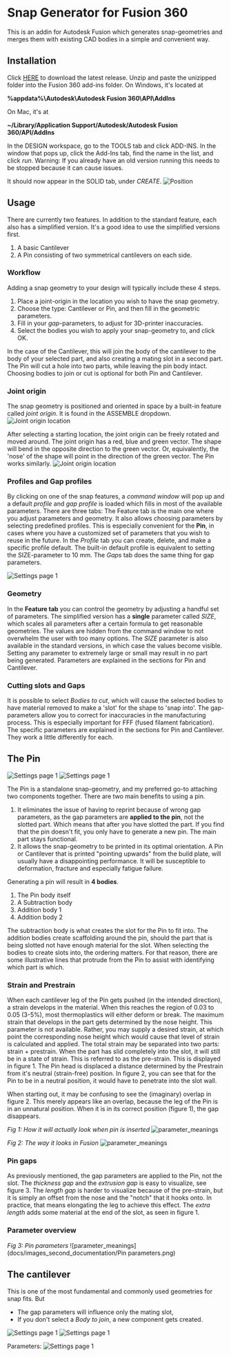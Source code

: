 Snap Generator for Fusion 360
============================

This is an addin for Autodesk Fusion which generates snap-geometries and merges them
with existing CAD bodies in a simple and convenient way.


Installation
----
Click [HERE](https://github.com/AlfMikael/snap-generator/releases/download/0.3.2/snap_generator_v0.3.2.zip)
to download the latest release.
Unzip and paste the unizipped folder into the Fusion 360 add-ins folder. 
On Windows, it's located at

__%appdata%\Autodesk\Autodesk Fusion 360\API\AddIns__

On Mac, it's at

__~/Library/Application Support/Autodesk/Autodesk Fusion 360/API/AddIns__

In the DESIGN workspace, go to the TOOLS tab and click
ADD-INS. In the window that pops up, click the Add-Ins tab, find the name
in the list, and click _run_. Warning: If you already have an old version running
this needs to be stopped because it can cause issues.

It should now appear in the SOLID tab, under _CREATE_.
![Position](docs/images_second_documentation/snap_generator_in_menu.png)

Usage
----
There are currently two features. In addition to the standard feature, each also has a simplified version.
It's a good idea to use the simplified versions first. 

1. A basic Cantilever
2. A Pin consisting of two symmetrical cantilevers on each side.

### Workflow
Adding a snap geometry to your design will typically include these 4 steps.
1. Place a joint-origin in the location you wish to have the snap geometry.
2. Choose the type: Cantilever or Pin, and then fill in the geometric parameters.
3. Fill in your *gap*-parameters, to adjust for 3D-printer inaccuracies.
4. Select the bodies you wish to apply your snap-geometry to, and click OK.

In the case of the Cantilever, this will join the body of the cantilever to the
body of your selected part, and also creating a mating slot in a second part.
The Pin will cut a hole into two parts, while leaving the pin body intact.
Choosing bodies to join or cut is optional for both Pin and Cantilever.

### Joint origin
The snap geometry is positioned and oriented in space by a built-in feature called _joint origin_.
It is found in the ASSEMBLE dropdown.
![Joint origin location](docs/images_original_documentation/joint_origin_position.png)

After selecting a starting location, the joint origin can be freely rotated and
moved around. The joint origin has a red, blue and green vector. The shape
will bend in the opposite direction to the green vector. Or, equivalently, the
'nose' of the shape will point in the direction of the green vector. The Pin works similarly.
![Joint origin location](docs/images_original_documentation/joint_origin_direction_illustration.png)


### Profiles and Gap profiles
By clicking on one of the snap features, a _command window_ will pop up and a 
default _profile_ and _gap profile_ is loaded which fills in most of the available parameters.
There are three tabs: The Feature tab is the main one
where you adjust parameters and geometry. It also allows choosing parameters by selecting
predefined profiles. This is especially convenient for the **Pin**, in cases where you have
a customized set of parameters that you wish to reuse in the future. In the *Profile* tab
you can create, delete, and make a specific profile default.
The built-in default profile is equivalent to setting the SIZE-parameter to 10 mm.
The *Gaps* tab does the same thing for gap parameters.

![Settings page 1](docs/images_second_documentation/cantilever_menu_partial.png)

### Geometry

In the __Feature tab__ you can control the geometry by adjusting a handful set of parameters.
The simplified version has a **single** parameter called *SIZE*, which scales
all parameters after a certain formula to get reasonable geometries. The
values are hidden from the command window to not overwhelm the user with too many options.
The *SIZE* parameter is also available in the standard versions, in which case
the values become visible. Setting any parameter to extremely large or small
may result in no part being generated. Parameters are explained in the sections for Pin and 
Cantilever.


### Cutting slots and Gaps
It is possible to select _Bodies to cut_, 
which will cause the selected bodies to have material removed to make a 'slot'
for the shape to 'snap into'. The gap-parameters allow you to correct for
inaccuracies in the manufacturing process. This is especially important for FFF 
(fused filament fabrication). The specific parameters are explained in the sections
for Pin and Cantilever. They work a little differently for each.

## The Pin
![Settings page 1](docs/images_original_documentation/the_pin_isometric_illustration2.png) 
![Settings page 1](docs/images_second_documentation/pin_menu.png) 

The Pin is a standalone snap-geometry, and my preferred go-to attaching two components together. There are two main benefits to using a pin.
1. It eliminates the issue of having to reprint because of wrong gap parameters, as the gap parameters are **applied to the pin**, not the slotted part. Which means that
after you have slotted the part. If you find that the pin doesn't fit, you only have to 
generate a new pin. The main part stays functional.
2. It allows the snap-geometry to be printed in its optimal orientation. A Pin or Cantilever
that is printed "pointing upwards" from the build plate, will usually have a disappointing performance.
It will be susceptible to deformation, fracture and especially fatigue failure. 

Generating a pin will result in **4 bodies**.
1. The Pin body itself
2. A Subtraction body
3. Addition body 1
4. Addition body 2

The subtraction body is what creates the slot for the Pin to fit into. The addition bodies create
scaffolding around the pin, should the part that is being slotted not have enough material for
the slot. When selecting the bodies to create slots into, the ordering matters. For that reason, there
are some illustrative lines that protrude from the Pin to assist with identifying which part is which.

 





### Strain and Prestrain
When each cantilever leg of the Pin gets pushed (in the intended direction), a strain develops
in the material. When this reaches the region of 0.03 to 0.05 (3-5%), most thermoplastics will either
deform or break. The maximum strain that develops in the part gets determined by the nose height.
This parameter is not available. Rather, you may supply a desired strain, at which point
the corresponding nose height which would cause that level of strain is calculated and applied.
The total strain may be separated into two parts: strain + prestrain. When the part has slid 
completely into the slot, it will still be in a state of strain. This is referred to as the 
pre-strain. This is displayed in figure 1. The Pin head is displaced a distance determined by
the Prestrain from it's neutral (strain-free) position. In figure 2, you can see that for the Pin
to be in a neutral position, it would have to penetrate into the slot wall.

When starting out, it may be confusing to see the (imaginary) overlap in figure 2. This merely appears like
an overlap, because the leg of the Pin is in an unnatural position. When it is in its correct position  (figure 1),
the gap disappears.



*Fig 1: How it will actually look when pin is inserted*
![parameter_meanings](docs/images_second_documentation/strain_illustration2.png)



*Fig 2: The way it looks in Fusion*
![parameter_meanings](docs/images_second_documentation/strain_illustration.png)


### Pin gaps
As previously mentioned, the gap parameters are applied to the Pin, not the slot. The *thickness gap*
and the *extrusion gap* is easy to visualize, see figure 3. The *length gap* is harder to visualize because
of the pre-strain, but it is simply an offset from the nose and the "notch" that it hooks onto.
In practice, that means elongating the leg to achieve this effect. The *extra length* adds some material
at the end of the slot, as seen in figure 1.


### Parameter overview

*Fig 3: Pin parameters*
![parameter_meanings](docs/images_second_documentation/Pin parameters.png)


## The cantilever
This is one of the most fundamental and commonly used geometries for snap fits. But 
* The gap parameters will influence only the mating slot,
* If you don't select a _Body to join_, a new component gets created.


![Settings page 1](docs/images_original_documentation/cantilever_isometric_illustration.png) ![Settings page 1](docs/images_original_documentation/cantilever_settings_1.png)  


Parameters:
![Settings page 1](docs/images_original_documentation/cantilever_drawing.png) 



